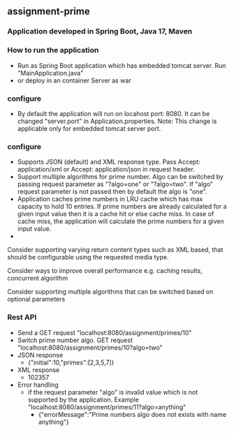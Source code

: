 ## assignment-prime

### Application developed in Spring Boot, Java 17, Maven

### How to run the application
- Run as Spring Boot application which has embedded tomcat server. Run "MainApplication.java"
- or deploy in an container Server as war

### configure
- By default the application will run on locahost port: 8080. It can be changed "server.port" in Application.properties. Note: This change is applicable only for embedded tomcat server port.

### configure
- Supports JSON (default) and XML response type. Pass Accept: application/xml or Accept: application/json in request header. 
- Support multiple algorithms for prime number.  Algo can be switched by passing request parameter as "?algo=one" or "?algo=two". If "algo" request parameter is not passed then by default the algo is "one".
- Application caches prime numbers in LRU cache which has max capacity to hold 10 entries. If prime numbers are already calculated for a given input value then it is a cache hit or else cache miss. In case of cache miss, the application will calculate the prime numbers for a given input value.
- 


Consider supporting varying return content types such as XML based, that should be configurable using the requested media type.

Consider ways to improve overall performance e.g. caching results, concurrent algorithm

Consider supporting multiple algorithms that can be switched based on optional parameters

### Rest API
- Send a GET request "localhost:8080/assignment/primes/10"
- Switch prime number algo. GET request "localhost:8080/assignment/primes/10?algo=two"
- JSON response
  - {"initial":10,"primes":[2,3,5,7]}
- XML response
  - <PrimeNumbers><initial>10</initial><primes><primes>2</primes><primes>3</primes><primes>5</primes><primes>7</primes></primes></PrimeNumbers> 
- Error handling
  - if the request parameter "algo" is invalid value which is not supported by the application. Example "localhost:8080/assignment/primes/11?algo=anything"
    - {"errorMessage":"Prime numbers algo does not exists with name anything"} 
